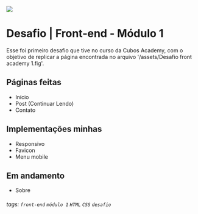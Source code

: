 ![](https://i.imgur.com/xG74tOh.png)

# Desafio | Front-end - Módulo 1

Esse foi primeiro desafio que tive no curso da Cubos Academy, com o objetivo de replicar a página encontrada no arquivo '/assets/Desafio front academy 1.fig'.

## Páginas feitas

- Início
- Post (Continuar Lendo)
- Contato

## Implementações minhas

- Responsivo
- Favicon
- Menu mobile


## Em andamento

- Sobre

###### tags: `front-end` `módulo 1` `HTML` `CSS` `desafio`
